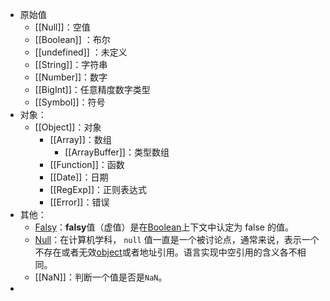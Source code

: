 - 原始值
	- [[Null]]：空值
	- [[Boolean]] ：布尔
	- [[undefined]] ：未定义
	- [[String]]：字符串
	- [[Number]]：数字
	- [[BigInt]]：任意精度数字类型
	- [[Symbol]]：符号
- 对象：
	- [[Object]]：对象
		- [[Array]]：数组
			- [[ArrayBuffer]]：类型数组
		- [[Function]]：函数
		- [[Date]]：日期
		- [[RegExp]]：正则表达式
		- [[Error]]：错误
- 其他：
	- [Falsy](https://developer.mozilla.org/zh-CN/docs/Glossary/Falsy)：**falsy**值（虚值）是在[Boolean](https://developer.mozilla.org/zh-CN/docs/Glossary/Boolean)上下文中认定为 false 的值。
	- [Null](https://developer.mozilla.org/zh-CN/docs/Glossary/Null)：在计算机学科， `null` 值一直是一个被讨论点，通常来说，表示一个不存在或者无效[object](https://developer.mozilla.org/zh-CN/docs/Glossary/Object)或者地址引用。语言实现中空引用的含义各不相同。
	- [[NaN]]：判断一个值是否是`NaN`。
-